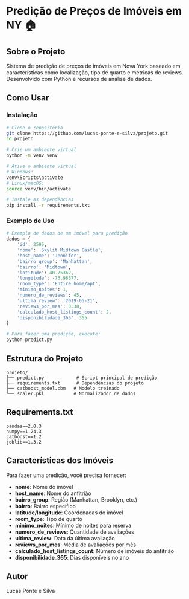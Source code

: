 # Predição de Preços de Imóveis em NY 🏠

## Sobre o Projeto
Sistema de predição de preços de imóveis em Nova York baseado em características como localização, tipo de quarto e métricas de reviews. Desenvolvido com Python e recursos de análise de dados.

## Como Usar

### Instalação
```bash
# Clone o repositório
git clone https://github.com/lucas-ponte-e-silva/projeto.git
cd projeto

# Crie um ambiente virtual
python -m venv venv

# Ative o ambiente virtual
# Windows:
venv\Scripts\activate
# Linux/macOS:
source venv/bin/activate

# Instale as dependências
pip install -r requirements.txt
```

### Exemplo de Uso
```python
# Exemplo de dados de um imóvel para predição
dados = {
    'id': 2595,
    'nome': 'Skylit Midtown Castle',
    'host_name': 'Jennifer',
    'bairro_group': 'Manhattan',
    'bairro': 'Midtown',
    'latitude': 40.75362,
    'longitude': -73.98377,
    'room_type': 'Entire home/apt',
    'minimo_noites': 1,
    'numero_de_reviews': 45,
    'ultima_review': '2019-05-21',
    'reviews_por_mes': 0.38,
    'calculado_host_listings_count': 2,
    'disponibilidade_365': 355
}

# Para fazer uma predição, execute:
python predict.py
```

## Estrutura do Projeto
```
projeto/
├── predict.py            # Script principal de predição
├── requirements.txt      # Dependências do projeto
├── catboost_model.cbm   # Modelo treinado
└── scaler.pkl           # Normalizador de dados
```

## Requirements.txt
```
pandas==2.0.3
numpy==1.24.3
catboost==1.2
joblib==1.3.2
```

## Características dos Imóveis
Para fazer uma predição, você precisa fornecer:
- **nome**: Nome do imóvel
- **host_name**: Nome do anfitrião
- **bairro_group**: Região (Manhattan, Brooklyn, etc.)
- **bairro**: Bairro específico
- **latitude/longitude**: Coordenadas do imóvel
- **room_type**: Tipo de quarto
- **minimo_noites**: Mínimo de noites para reserva
- **numero_de_reviews**: Quantidade de avaliações
- **ultima_review**: Data da última avaliação
- **reviews_por_mes**: Média de avaliações por mês
- **calculado_host_listings_count**: Número de imóveis do anfitrião
- **disponibilidade_365**: Dias disponíveis no ano

## Autor
Lucas Ponte e Silva
